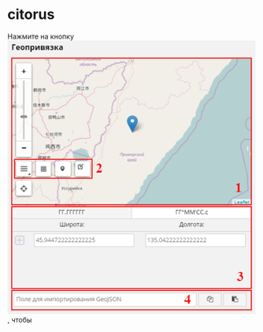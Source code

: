 # citorus
Нажмите на кнопку ![11](https://github.com/gileva/citorus/blob/master/Image%20173.png?raw=true), чтобы
